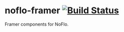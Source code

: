 # noflo-framer [![Build Status](https://secure.travis-ci.org/paulyoung/noflo-framer.png?branch=master)](http://travis-ci.org/paulyoung/noflo-framer)

Framer components for NoFlo.
